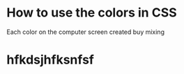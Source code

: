 # How to use the colors in CSS 

Each color on the computer screen created buy mixing 


# hfkdsjhfksnfsf